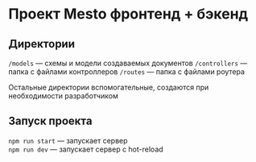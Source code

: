 # Проект Mesto фронтенд + бэкенд

## Директории

`/models` — схемы и модели создаваемых документов 
`/controllers` — папка с файлами контроллеров 
`/routes` — папка с файлами роутера  
  
Остальные директории вспомогательные, создаются при необходимости разработчиком

## Запуск проекта

`npm run start` — запускает сервер   
`npm run dev` — запускает сервер с hot-reload
